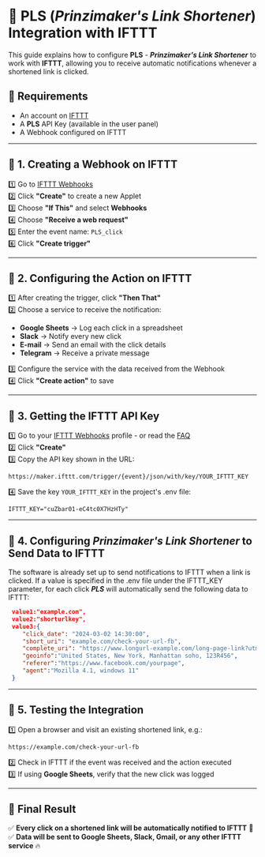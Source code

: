 # 📌 PLS (*Prinzimaker's Link Shortener*) Integration with IFTTT

This guide explains how to configure **PLS** - ***Prinzimaker's Link Shortener*** to work with **IFTTT**, allowing you to receive automatic notifications whenever a shortened link is clicked.

## 📌 Requirements
- An account on [IFTTT](https://ifttt.com/)
- A **PLS** API Key (available in the user panel)
- A Webhook configured on IFTTT

---

## 🔹 1. Creating a Webhook on IFTTT
1️⃣ Go to [IFTTT Webhooks](https://ifttt.com/maker_webhooks) \
2️⃣ Click **"Create"** to create a new Applet \
3️⃣ Choose **"If This"** and select **Webhooks** \
4️⃣ Choose **"Receive a web request"** \
5️⃣ Enter the event name: `PLS_click` \
6️⃣ Click **"Create trigger"**

---

## 🔹 2. Configuring the Action on IFTTT
1️⃣ After creating the trigger, click **"Then That"** \
2️⃣ Choose a service to receive the notification:
   - **Google Sheets** → Log each click in a spreadsheet
   - **Slack** → Notify every new click
   - **E-mail** → Send an email with the click details
   - **Telegram** → Receive a private message 

3️⃣ Configure the service with the data received from the Webhook \
4️⃣ Click **"Create action"** to save

---

## 🔹 3. Getting the IFTTT API Key
1️⃣ Go to your [IFTTT Webhooks](https://ifttt.com/maker_webhooks) profile - or read the [FAQ](https://help.ifttt.com/hc/en-us/articles/115010230347-Webhooks-service-FAQ) \
2️⃣ Click **"Create"** \
3️⃣ Copy the API key shown in the URL:
   ```
   https://maker.ifttt.com/trigger/{event}/json/with/key/YOUR_IFTTT_KEY
   ```
4️⃣ Save the key `YOUR_IFTTT_KEY` in the project's .env file:
```.env
IFTTT_KEY="cuZbar01-eC4tc0X7HzHTy"
```

---

## 🔹 4. Configuring *Prinzimaker's Link Shortener* to Send Data to IFTTT

The software is already set up to send notifications to IFTTT when a link is clicked. If a value is specified in the .env file under the IFTTT_KEY parameter, for each click ***PLS*** will automatically send the following data to IFTTT:
   ```json
    value1:"example.com",
    value2:"shorturlkey",
    value3:{
       "click_date": "2024-03-02 14:30:00",
       "short_uri": "example.com/check-your-url-fb",
       "complete_uri": "https://www.longurl-example.com/long-page-link?utm_social=fb",
       "geoinfo":"United States, New York, Manhattan soho, 123R456",
       "referer":"https://www.facebook.com/yourpage",
       "agent":"Mozilla 4.1, windows 11"
    }
   ```

---

## 🔹 5. Testing the Integration
1️⃣ Open a browser and visit an existing shortened link, e.g.:
   ```
   https://example.com/check-your-url-fb
   ```
2️⃣ Check in IFTTT if the event was received and the action executed \
3️⃣ If using **Google Sheets**, verify that the new click was logged

---

## 🎯 Final Result
✅ **Every click on a shortened link will be automatically notified to IFTTT** 🚀 \
✅ **Data will be sent to Google Sheets, Slack, Gmail, or any other IFTTT service** 🔥
